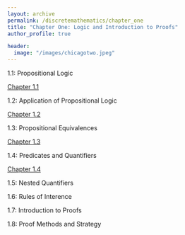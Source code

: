 ```yaml
---
layout: archive
permalink: /discretemathematics/chapter_one
title: "Chapter One: Logic and Introduction to Proofs"
author_profile: true

header:
  image: "/images/chicagotwo.jpeg"
---
```


1.1: Propositional Logic

[Chapter 1.1](https://devintheengineer.com/discretemathematics/chapter_one/section_one_one)


1.2: Application of Propositional Logic

[Chapter 1.2](https://devintheengineer.com/discretemathematics/chapter_one/section_one_two)


1.3: Propositional Equivalences

[Chapter 1.3](https://devintheengineer.com/discretemathematics/chapter_one/section_one_three)


1.4: Predicates and Quantifiers

[Chapter 1.4](https://devintheengineer.com/discretemathematics/chapter_one/section_one_four)

1.5: Nested Quantifiers

1.6: Rules of Interence

1.7: Introduction to Proofs

1.8: Proof Methods and Strategy